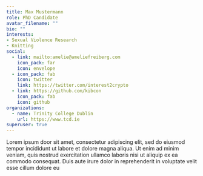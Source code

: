 ```yaml
---
title: Max Mustermann
role: PhD Candidate
avatar_filename: ""
bio: ""
interests: 
- Sexual Violence Research
- Knitting
social:
  - link: mailto:amelie@ameliefreiberg.com
    icon_pack: far
    icon: envelope
  - icon_pack: fab
    icon: twitter
    link: https://twitter.com/interest2crypto
  - link: https://github.com/kibcon
    icon_pack: fab
    icon: github
organizations:
  - name: Trinity College Dublin
    url: https://www.tcd.ie
superuser: true
---
```

Lorem ipsum door sit amet, consectetur adipiscing elit, sed do eiusmod tempor incididunt ut labore et dolore magna aliqua. Ut enim ad minim veniam, quis nostrud exercitation ullamco laboris nisi ut aliquip ex ea commodo consequat. Duis aute irure dolor in reprehenderit in voluptate velit esse cillum dolore eu
